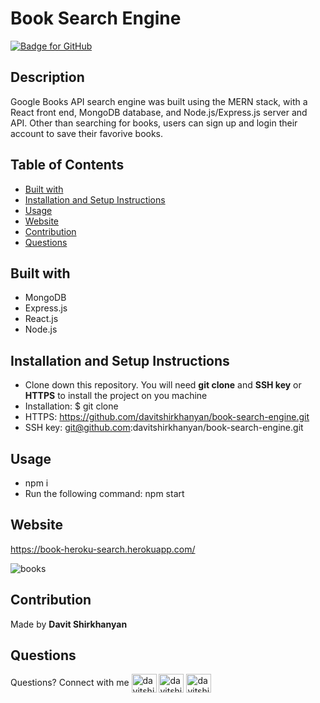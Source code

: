 # Book Search Engine

[![Badge for GitHub](https://img.shields.io/github/languages/top/davitshirkhanyan/book-search-engine?style=flat&logo=appveyor)](https://book-heroku-search.herokuapp.com/)

## Description

Google Books API search engine was built using the MERN stack, with a React front end, MongoDB database, and Node.js/Express.js server and API. Other than searching for books, users can sign up and login their account to save their favorive books.

## Table of Contents

- [Built with](#built-with)
- [Installation and Setup Instructions](#installation-and-setup-instructions)
- [Usage](#usage)
- [Website](#website)
- [Contribution](#contribution)
- [Questions](#questions)

## Built with

* MongoDB
* Express.js
* React.js
* Node.js


## Installation and Setup Instructions

* Clone down this repository. You will need **git clone** and **SSH key** or **HTTPS** to install the project on you machine
* Installation: $ git clone 
* HTTPS: https://github.com/davitshirkhanyan/book-search-engine.git
* SSH key: git@github.com:davitshirkhanyan/book-search-engine.git

## Usage

* npm i
* Run the following command: npm start

## Website

https://book-heroku-search.herokuapp.com/

![books](https://user-images.githubusercontent.com/74809116/117626171-aed77d00-b12b-11eb-83b0-e61a9f643a29.PNG)

## Contribution
Made by **Davit Shirkhanyan**

## Questions

Questions? Connect with me <a href="mailto:davit.shirkhanyan@gmail.com" target="_blank"><img align="center" src="https://cdn.jsdelivr.net/npm/simple-icons@3.0.1/icons/gmail.svg" alt="davitshirkhanyan" height="30" width="40" /></a>
<a href="https://github.com/davitshirkhanyan" target="_blank"><img align="center" src="https://cdn.jsdelivr.net/npm/simple-icons@3.0.1/icons/github.svg" alt="davitshirkhanyan" height="30" width="40" /></a>
<a href="https://www.linkedin.com/in/davit-shirkhanyan-9255b3161/" target="_blank"><img align="center" src="https://cdn.jsdelivr.net/npm/simple-icons@3.0.1/icons/linkedin.svg" alt="davitshirkhanyan" height="30" width="40" /></a>